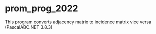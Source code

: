 # prom_prog_2022
This program converts adjacency matrix to incidence matrix vice versa (PascalABC.NET 3.8.3)

